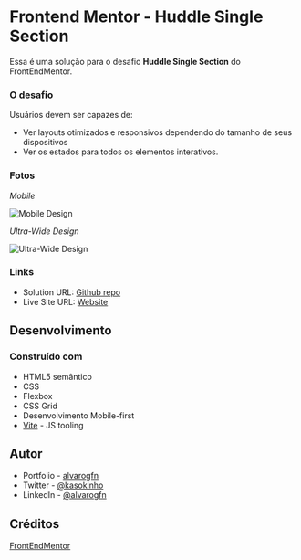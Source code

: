 # Frontend Mentor - Huddle Single Section

Essa é uma solução para o desafio **Huddle Single Section** do FrontEndMentor.


### O desafio

Usuários devem ser capazes de:

- Ver layouts otimizados e responsivos dependendo do tamanho de seus dispositivos
- Ver os estados para todos os elementos interativos.


### Fotos

*Mobile*

![Mobile Design](https://imgur.com/W3a4k6J.png)

*Ultra-Wide Design*

![Ultra-Wide Design](https://imgur.com/Mbx32To.png)

### Links

- Solution URL: [Github repo](https://github.com/alvarogfn/landing-pages/tree/four-card-feature-section)
- Live Site URL: [Website](https://huddle-single-section-alvarogfn.vercel.app/)

## Desenvolvimento

### Construído com

- HTML5 semântico
- CSS
- Flexbox
- CSS Grid
- Desenvolvimento Mobile-first
- [Vite](https://vitejs.dev/) - JS tooling

## Autor

- Portfolio - [alvarogfn](https://alvarogfn.tech)
- Twitter - [@kasokinho](https://www.twitter.com/kasokinho)
- LinkedIn - [@alvarogfn](https://www.linkedin.com/in/alvarogfn)


## Créditos
[FrontEndMentor](https://www.frontendmentor.io/challenges/social-proof-section-6e0qTv_bA)



